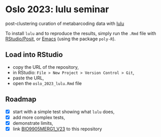 # Oslo 2023: lulu seminar

post-clustering curation of metabarcoding data with [lulu](https://github.com/tobiasgf/lulu)

To install `lulu` and to reproduce the results, simply run the `.Rmd`
file with [RStudio/Posit](https://posit.co/), or
[Emacs](https://www.gnu.org/software/emacs/) (using the package
`poly-R`).

## Load into RStudio

- copy the URL of the repository,
- in RStudio: `File > New Project > Version Control > Git`,
- paste the URL,
- open the `oslo_2023_lulu.Rmd` file


## Roadmap

- [x] start with a simple test showing what `lulu` does,
- [x] add more complex tests,
- [x] demonstrate limits,
- [x] link [BIO9905MERG1_V23](https://github.com/krabberod/BIO9905MERG1_V23) to this repository
